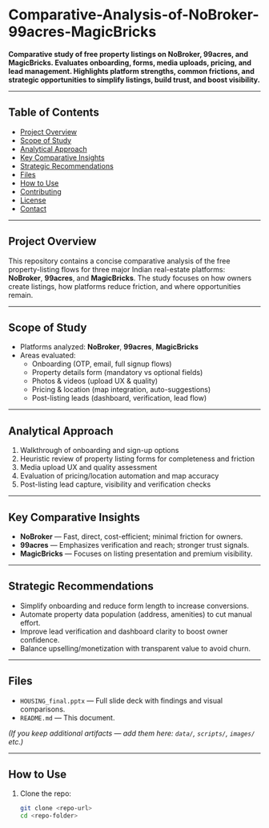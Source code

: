 # Comparative-Analysis-of-NoBroker-99acres-MagicBricks

**Comparative study of free property listings on NoBroker, 99acres, and MagicBricks. Evaluates onboarding, forms, media uploads, pricing, and lead management. Highlights platform strengths, common frictions, and strategic opportunities to simplify listings, build trust, and boost visibility.**

---

## Table of Contents
- [Project Overview](#project-overview)
- [Scope of Study](#scope-of-study)
- [Analytical Approach](#analytical-approach)
- [Key Comparative Insights](#key-comparative-insights)
- [Strategic Recommendations](#strategic-recommendations)
- [Files](#files)
- [How to Use](#how-to-use)
- [Contributing](#contributing)
- [License](#license)
- [Contact](#contact)

---

## Project Overview
This repository contains a concise comparative analysis of the free property-listing flows for three major Indian real-estate platforms: **NoBroker**, **99acres**, and **MagicBricks**. The study focuses on how owners create listings, how platforms reduce friction, and where opportunities remain.

---

## Scope of Study
- Platforms analyzed: **NoBroker**, **99acres**, **MagicBricks**  
- Areas evaluated:
  - Onboarding (OTP, email, full signup flows)
  - Property details form (mandatory vs optional fields)
  - Photos & videos (upload UX & quality)
  - Pricing & location (map integration, auto-suggestions)
  - Post-listing leads (dashboard, verification, lead flow)

---

## Analytical Approach
1. Walkthrough of onboarding and sign-up options  
2. Heuristic review of property listing forms for completeness and friction  
3. Media upload UX and quality assessment  
4. Evaluation of pricing/location automation and map accuracy  
5. Post-listing lead capture, visibility and verification checks

---

## Key Comparative Insights
- **NoBroker** — Fast, direct, cost-efficient; minimal friction for owners.  
- **99acres** — Emphasizes verification and reach; stronger trust signals.  
- **MagicBricks** — Focuses on listing presentation and premium visibility.

---

## Strategic Recommendations
- Simplify onboarding and reduce form length to increase conversions.  
- Automate property data population (address, amenities) to cut manual effort.  
- Improve lead verification and dashboard clarity to boost owner confidence.  
- Balance upselling/monetization with transparent value to avoid churn.

---

## Files
- `HOUSING_final.pptx` — Full slide deck with findings and visual comparisons.  
- `README.md` — This document.

*(If you keep additional artifacts — add them here: `data/`, `scripts/`, `images/` etc.)*

---

## How to Use
1. Clone the repo:  
   ```bash
   git clone <repo-url>
   cd <repo-folder>
